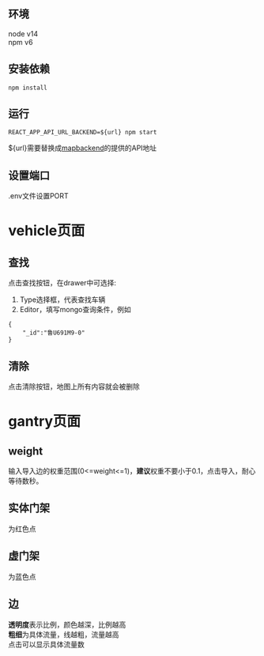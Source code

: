 ## 环境
node v14  
npm v6

## 安装依赖
```
npm install
```
## 运行
```
REACT_APP_API_URL_BACKEND=${url} npm start
```
${url}需要替换成[mapbackend](https://github.com/NoBugzzZ/mapbackend)的提供的API地址

## 设置端口
.env文件设置PORT

# vehicle页面
## 查找
点击查找按钮，在drawer中可选择:  
1. Type选择框，代表查找车辆
2. Editor，填写mongo查询条件，例如
```
{
    "_id":"鲁U691M9-0"
}
```

## 清除
点击清除按钮，地图上所有内容就会被删除

# gantry页面


## weight
输入导入边的权重范围(0<=weight<=1)，**建议**权重不要小于0.1，点击导入，耐心等待数秒。

## 实体门架
为红色点

## 虚门架
为蓝色点

## 边
**透明度**表示比例，颜色越深，比例越高  
**粗细**为具体流量，线越粗，流量越高  
点击可以显示具体流量数